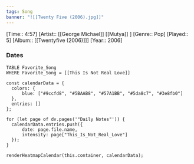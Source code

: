 ```yaml
---
tags: Song  
banner: "![[Twenty Five (2006).jpg]]"
---
```

[Time:: 4:57]
[Artist:: [[George Michael]] [[Mutya]] ]
[Genre:: Pop]
[Played:: 5]
[Album:: [[Twentyfive (2006)]]]
[Year:: 2006]
### Dates
````dataview
TABLE Favorite_Song
WHERE Favorite_Song = [[This Is Not Real Love]]
````

  ```dataviewjs
const calendarData = { 
	colors: { 
		blue: ["#9ccfd8", "#5BAAB8", "#57A1BB", "#5da8c7", "#3e8fb0"] 
	}, 
	entries: [] 
}; 

for (let page of dv.pages('"Daily Notes"')) { 
	calendarData.entries.push({ 
		date: page.file.name, 
		intensity: page["This_Is_Not_Real_Love"]
	}); 
} 

renderHeatmapCalendar(this.container, calendarData);
```
